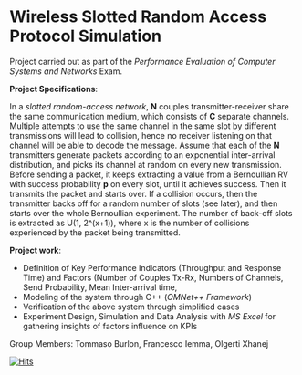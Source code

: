 # Wireless Slotted Random Access Protocol Simulation

Project carried out as part of the *Performance Evaluation of Computer Systems and Networks* Exam.

**Project Specifications**:

In a *slotted random-access network*, **N** couples transmitter-receiver share the same communication
medium, which consists of **C** separate channels. Multiple attempts to use the same channel in the
same slot by different transmissions will lead to collision, hence no receiver listening on that
channel will be able to decode the message. 
Assume that each of the **N** transmitters generate packets according to an exponential inter-arrival
distribution, and picks its channel at random on every new transmission. Before sending a packet, it
keeps extracting a value from a Bernoullian RV with success probability **p** on every slot, until it
achieves success. Then it transmits the packet and starts over. If a collision occurs, then the
transmitter backs off for a random number of slots (see later), and then starts over the whole
Bernoullian experiment.
The number of back-off slots is extracted as U(1, 2^(x+1)), where x is the number of collisions
experienced by the packet being transmitted.

**Project work**:
* Definition of Key Performance Indicators (Throughput and Response Time) and Factors (Number of Couples Tx-Rx, Numbers of Channels, Send Probability, Mean Inter-arrival time, 
* Modeling of the system through C++ (*OMNet++ Framework*)
* Verification of the above system through simplified cases 
* Experiment Design, Simulation and Data Analysis with *MS Excel* for gathering insights of factors influence on KPIs

Group Members: Tommaso Burlon, Francesco Iemma, Olgerti Xhanej

[![Hits](https://hits.seeyoufarm.com/api/count/incr/badge.svg?url=https%3A%2F%2Fgithub.com%2Fgerti98%2FPerformanceEvaluationGroupProject&count_bg=%2379C83D&title_bg=%23555555&icon=&icon_color=%23E7E7E7&title=hits&edge_flat=false)](https://hits.seeyoufarm.com)
